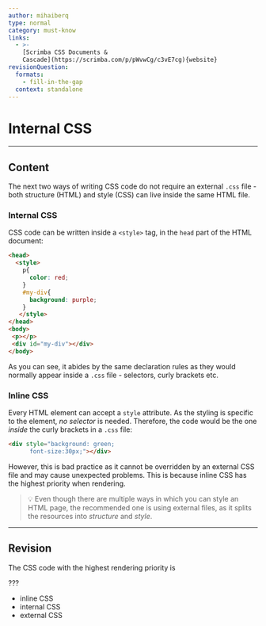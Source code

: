 ```yaml
---
author: mihaiberq
type: normal
category: must-know
links:
  - >-
    [Scrimba CSS Documents &
    Cascade](https://scrimba.com/p/pWvwCg/c3vE7cg){website}
revisionQuestion:
  formats:
    - fill-in-the-gap
  context: standalone
---
```


# Internal CSS


---

## Content

The next two ways of writing CSS code do not require an external `.css` file - both structure (HTML) and style (CSS) can live inside the same HTML file.

### Internal CSS

CSS code can be written inside a `<style>` tag, in the `head` part of the HTML document:

```html
<head>
  <style>
    p{
      color: red;
    }
    #my-div{
      background: purple;
    }
   </style>
</head>
<body>
 <p></p>
 <div id="my-div"></div>
</body>
```

As you can see, it abides by the same declaration rules as they would normally appear inside a `.css` file - selectors, curly brackets etc.

### Inline CSS

Every HTML element can accept a `style` attribute. As the styling is specific to the element, *no selector* is needed. Therefore, the code would be the one *inside* the curly brackets in a `.css` file:

```html
<div style="background: green;
      font-size:30px;"></div>
```

However, this is bad practice as it cannot be overridden by an external CSS file and may cause unexpected problems. This is because inline CSS has the highest priority when rendering.

> 💡 Even though there are multiple ways in which you can style an HTML page, the recommended one is using external files, as it splits the resources into *structure* and *style*.


---

## Revision

The CSS code with the highest rendering priority is

???

- inline CSS
- internal CSS
- external CSS
